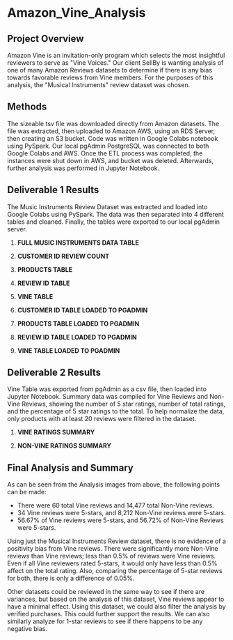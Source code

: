 # Amazon_Vine_Analysis
## Project Overview
Amazon Vine is an invitation-only program which selects the most insightful reviewers to serve as "Vine Voices."  Our client SellBy is wanting analysis of one of many Amazon Reviews datasets to determine if there is any bias towards favorable reviews from Vine members.  For the purposes of this analysis, the "Musical Instruments" review dataset was chosen.

## Methods
The sizeable tsv file was downloaded directly from Amazon datasets.  The file was extracted, then uploaded to Amazon AWS, using an RDS Server, then creating an S3 bucket.  Code was written in Google Colabs notebook using PySpark.  Our local pgAdmin PostgreSQL was connected to both Google Colabs and AWS.  Once the ETL process was completed, the instances were shut down in AWS, and bucket was deleted.  Afterwards, further analysis was performed in Jupyter Notebook.

## Deliverable 1 Results
The Music Instruments Review Dataset was extracted and loaded into Google Colabs using PySpark.  The data was then separated into 4 different tables and cleaned.  Finally, the tables were exported to our local pgAdmin server.

1. **FULL MUSIC INSTRUMENTS DATA TABLE**

2. **CUSTOMER ID REVIEW COUNT**

3. **PRODUCTS TABLE**

4. **REVIEW ID TABLE**

5. **VINE TABLE**

6. **CUSTOMER ID TABLE LOADED TO PGADMIN**

7. **PRODUCTS TABLE LOADED TO PGADMIN**

8. **REVIEW ID TABLE LOADED TO PGADMIN**

9. **VINE TABLE LOADED TO PGADMIN**

## Deliverable 2 Results
Vine Table was exported from pgAdmin as a csv file, then loaded into Jupyter Notebook.  Summary data was compiled for Vine Reviews and Non-Vine Reviews, showing the number of 5 star ratings, number of total ratings, and the percentage of 5 star ratings to the total.  To help normalize the data, only products with at least 20 reviews were filtered in the dataset.

1. **VINE RATINGS SUMMARY**

2. **NON-VINE RATINGS SUMMARY**

## Final Analysis and Summary
As can be seen from the Analysis images from above, the following points can be made:

- There were 60 total Vine reviews and 14,477 total Non-Vine reviews.
- 34 Vine reviews were 5-stars, and 8,212 Non-Vine reviews were 5-stars.
- 56.67% of Vine reviews were 5-stars, and 56.72% of Non-Vine Reviews were 5-stars.

Using just the Musical Instruments Review dataset, there is no evidence of a positivity bias from Vine reviews.  There were significantly more Non-Vine reviews than Vine reviews; less than 0.5% of reviews were Vine reviews.  Even if all Vine reviewers rated 5-stars, it would only have less than 0.5% affect on the total rating.  Also, comparing the percentage of 5-star reviews for both, there is only a difference of 0.05%.

Other datasets could be reviewed in the same way to see if there are variances, but based on the analysis of this dataset, Vine reviews appear to have a minimal effect.  Using this dataset, we could also filter the analysis by verified purchases.  This could further support the results.  We can also similarly analyze for 1-star reviews to see if there happens to be any negative bias.